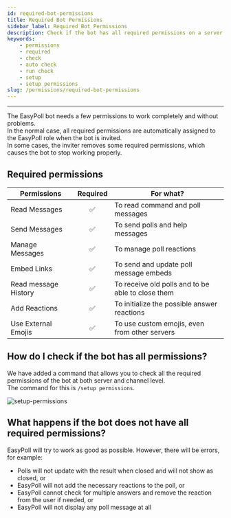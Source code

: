 ```yaml
---
id: required-bot-permissions
title: Required Bot Permissions
sidebar_label: Required Bot Permissions
description: Check if the bot has all required permissions on a server
keywords:
    - permissions
    - required
    - check
    - auto check
    - run check
    - setup
    - setup permissions
slug: /permissions/required-bot-permissions
---
```


---

The EasyPoll bot needs a few permissions to work completely and without problems.  
In the normal case, all required permissions are automatically assigned to the EasyPoll role when the bot is invited.  
In some cases, the inviter removes some required permissions, which causes the bot to stop working properly.

## Required permissions
| Permissions          | Required | For what?                                         |
| -------------------- | :------: | ------------------------------------------------- |
| Read Messages        | &#9989;  | To read command and poll messages                 |
| Send Messages        | &#9989;  | To send polls and help messages                   |
| Manage Messages      | &#9989;  | To manage poll reactions                          |
| Embed Links          | &#9989;  | To send and update poll message embeds            |
| Read message History | &#9989;  | To receive old polls and to be able to close them |
| Add Reactions        | &#9989;  | To initialize the possible answer reactions       |
| Use External Emojis  | &#9989;  | To use custom emojis, even from other servers     |

## How do I check if the bot has all permissions?
We have added a command that allows you to check all the required permissions of the bot at both server and channel level.  
The command for this is `/setup permissions`.

![setup-permissions](/images/commands/setup-permissions.png)

## What happens if the bot does not have all required permissions?
EasyPoll will try to work as good as possible. However, there will be errors, for example:
- Polls will not update with the result when closed and will not show as closed, or
- EasyPoll will not add the necessary reactions to the poll, or
- EasyPoll cannot check for multiple answers and remove the reaction from the user if needed, or
- EasyPoll will not display any poll message at all